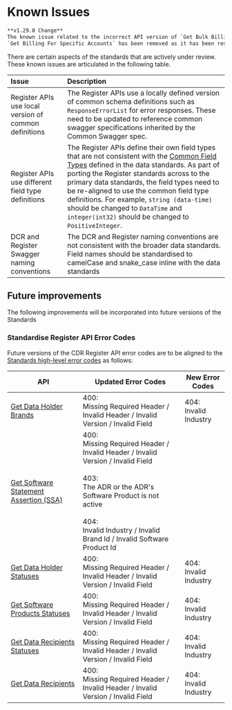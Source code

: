 # Known Issues

```diff
**v1.29.0 Change**
The known issue related to the incorrect API version of `Get Bulk Billing` and 
`Get Billing For Specific Accounts` has been removed as it has been resolved
```

There are certain aspects of the standards that are actively under review. These known issues are articulated in the following table.


Issue | Description
:---- | :----------
Register APIs use local version of common definitions | The Register APIs use a locally defined version of common schema definitions such as `ResponseErrorList` for error responses. These need to be updated to reference common swagger specifications inherited by the Common Swagger spec.
Register APIs use different field type definitions | The Register APIs define their own field types that are not consistent with the [Common Field Types](#common-field-types) defined in the data standards. As part of porting the Register standards across to the primary data standards, the field types need to be re-aligned to use the common field type definitions. For example, `string (data-time)` should be changed to `DataTime` and `integer(int32)` should be changed to `PositiveInteger`.
DCR and Register Swagger naming conventions | The DCR and Register naming conventions are not consistent with the broader data standards. Field names should be standardised to camelCase and snake_case inline with the data standards


## Future improvements


The following improvements will be incorporated into future versions of the Standards

### Standardise Register API Error Codes

Future versions of the CDR Register API error codes are to be aligned to the [Standards high-level error codes](#error-codes) as follows:

API | Updated Error Codes | New Error Codes
-- | -- | --
[Get Data Holder Brands](#cdr-participant-discovery-api_get-data-holder-brands) | 400: <br />Missing Required Header / Invalid Header / Invalid Version / Invalid Field | 404: <br />Invalid Industry
[Get Software Statement Assertion (SSA)](#cdr-participant-discovery-api_get-software-statement-assertion-ssa) | 400: <br />Missing Required Header / Invalid Header / Invalid Version / Invalid Field <br /><br />403: <br />The ADR or the ADR's Software Product is not active <br /><br />404: <br />Invalid Industry / Invalid Brand Id / Invalid Software Product Id |
[Get Data Holder Statuses](#cdr-participant-discovery-api_get-data-holder-statuses) | 400: <br />Missing Required Header / Invalid Header / Invalid Version / Invalid Field | 404: <br />Invalid Industry
[Get Software Products Statuses](#cdr-participant-discovery-api_get-software-products-statuses) | 400: <br />Missing Required Header / Invalid Header / Invalid Version / Invalid Field | 404: <br />Invalid Industry
[Get Data Recipients Statuses](#cdr-participant-discovery-api_get-data-recipients-statuses) | 400: <br />Missing Required Header / Invalid Header / Invalid Version / Invalid Field | 404: <br />Invalid Industry
[Get Data Recipients](#cdr-participant-discovery-api_get-data-recipients) | 400: <br />Missing Required Header / Invalid Header / Invalid Version / Invalid Field | 404: <br />Invalid Industry
